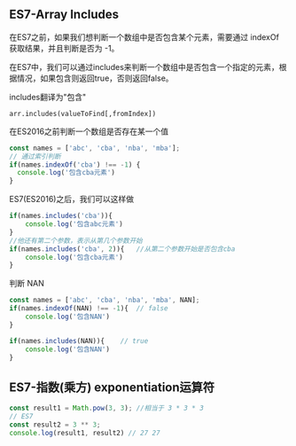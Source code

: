 ## ES7-Array Includes

在ES7之前，如果我们想判断一个数组中是否包含某个元素，需要通过 indexOf 获取结果，并且判断是否为 -1。

在ES7中，我们可以通过includes来判断一个数组中是否包含一个指定的元素，根据情况，如果包含则返回true，否则返回false。

includes翻译为"包含"

```
arr.includes(valueToFind[,fromIndex])
```

在ES2016之前判断一个数组是否存在某一个值

```javascript
const names = ['abc', 'cba', 'nba', 'mba'];
// 通过索引判断
if(names.indexOf('cba') !== -1) {
  console.log('包含cba元素')
}
```

ES7(ES2016)之后，我们可以这样做

```javascript
if(names.includes('cba')){
	console.log('包含abc元素')
}
//他还有第二个参数，表示从第几个参数开始
if(names.includes('cba', 2)){	//从第二个参数开始是否包含cba
	console.log('包含cba元素')
}
```

判断 NAN 

```javascript
const names = ['abc', 'cba', 'nba', 'mba', NAN];
if(names.indexOf(NAN) !== -1){	// false
	console.log('包含NAN')
}

if(names.includes(NAN)){	// true
	console.log('包含NAN')
}
```



## ES7-指数(乘方) exponentiation运算符

```javascript
const result1 = Math.pow(3, 3);	//相当于 3 * 3 * 3
// ES7
const result2 = 3 ** 3;
console.log(result1, result2) // 27 27
```



